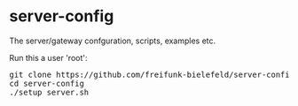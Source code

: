 server-config
=============

The server/gateway confguration, scripts, examples etc.

Run this a user 'root':
<pre>
git clone https://github.com/freifunk-bielefeld/server-config.git
cd server-config
./setup_server.sh
</pre>
